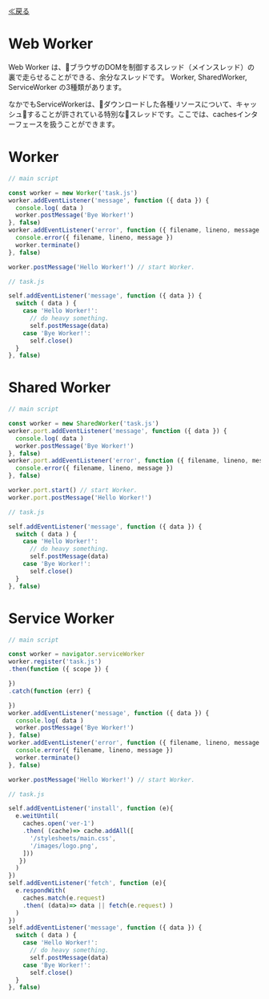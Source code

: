 [≪戻る](0.overview.md)

# Web Worker

Web Worker は、ブラウザのDOMを制御するスレッド（メインスレッド）の裏で走らせることができる、余分なスレッドです。
Worker, SharedWorker, ServiceWorker の3種類があります。

なかでもServiceWorkerは、ダウンロードした各種リソースについて、キャッシュすることが許されている特別なスレッドです。ここでは、cachesインターフェースを扱うことができます。


# Worker

``` javascript
// main script

const worker = new Worker('task.js')
worker.addEventListener('message', function ({ data }) {
  console.log( data )
  worker.postMessage('Bye Worker!')
}, false)
worker.addEventListener('error', function ({ filename, lineno, message }) {
  console.error({ filename, lineno, message })
  worker.terminate()
}, false)

worker.postMessage('Hello Worker!') // start Worker.

```

``` javascript
// task.js

self.addEventListener('message', function ({ data }) {
  switch ( data ) {
    case 'Hello Worker!':
      // do heavy something.
      self.postMessage(data)
    case 'Bye Worker!':
      self.close()
  }
}, false)

```


# Shared Worker

``` javascript
// main script

const worker = new SharedWorker('task.js')
worker.port.addEventListener('message', function ({ data }) {
  console.log( data )
  worker.postMessage('Bye Worker!')
}, false)
worker.port.addEventListener('error', function ({ filename, lineno, message }) {
  console.error({ filename, lineno, message })
}, false)

worker.port.start() // start Worker.
worker.port.postMessage('Hello Worker!')

```

``` javascript
// task.js

self.addEventListener('message', function ({ data }) {
  switch ( data ) {
    case 'Hello Worker!':
      // do heavy something.
      self.postMessage(data)
    case 'Bye Worker!':
      self.close()
  }
}, false)

```


# Service Worker

``` javascript
// main script

const worker = navigator.serviceWorker
worker.register('task.js')
.then(function ({ scope }) {

})
.catch(function (err) {

})
worker.addEventListener('message', function ({ data }) {
  console.log( data )
  worker.postMessage('Bye Worker!')
}, false)
worker.addEventListener('error', function ({ filename, lineno, message }) {
  console.error({ filename, lineno, message })
  worker.terminate()
}, false)

worker.postMessage('Hello Worker!') // start Worker.

```

``` javascript
// task.js

self.addEventListener('install', function (e){
  e.weitUntil(
    caches.open('ver-1')
    .then( (cache)=> cache.addAll([
      '/stylesheets/main.css',
      '/images/logo.png',
    ]))
   })
  )
})
self.addEventListener('fetch', function (e){
  e.respondWith(
    caches.match(e.request)
    .then( (data)=> data || fetch(e.request) )
  )
})
self.addEventListener('message', function ({ data }) {
  switch ( data ) {
    case 'Hello Worker!':
      // do heavy something.
      self.postMessage(data)
    case 'Bye Worker!':
      self.close()
  }
}, false)

```
